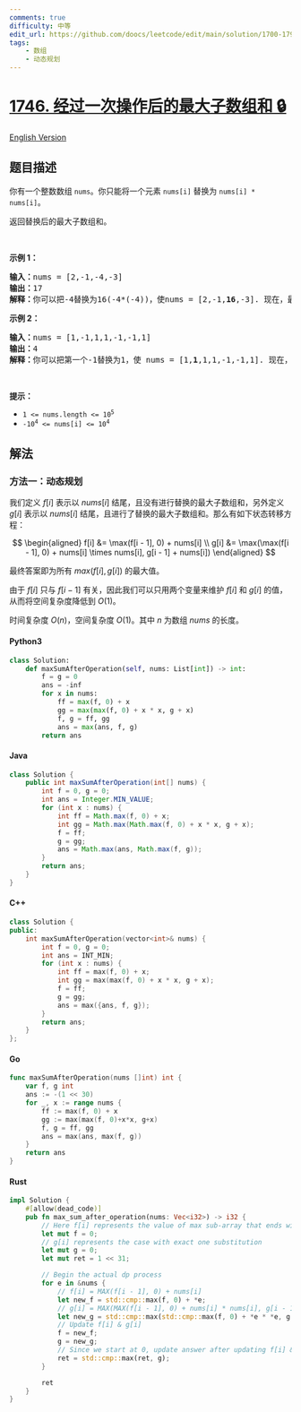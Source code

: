 ```yaml
---
comments: true
difficulty: 中等
edit_url: https://github.com/doocs/leetcode/edit/main/solution/1700-1799/1746.Maximum%20Subarray%20Sum%20After%20One%20Operation/README.md
tags:
    - 数组
    - 动态规划
---
```


<!-- problem:start -->

# [1746. 经过一次操作后的最大子数组和 🔒](https://leetcode.cn/problems/maximum-subarray-sum-after-one-operation)

[English Version](/solution/1700-1799/1746.Maximum%20Subarray%20Sum%20After%20One%20Operation/README_EN.md)

## 题目描述

<!-- description:start -->

<p>你有一个整数数组 <code>nums</code>。你只能将一个元素 <code>nums[i]</code> 替换为 <code>nums[i] * nums[i]</code>。</p>

<p>返回替换后的最大子数组和。</p>

<p> </p>

<p><strong>示例 1：</strong></p>

<pre>
<strong>输入：</strong>nums = [2,-1,-4,-3]
<strong>输出：</strong>17
<strong>解释：</strong>你可以把-4替换为16(-4*(-4))，使nums = [2,-1,<strong>16</strong>,-3]. 现在，最大子数组和为 2 + -1 + 16 = 17.</pre>

<p><strong>示例 2：</strong></p>

<pre>
<strong>输入：</strong>nums = [1,-1,1,1,-1,-1,1]
<strong>输出：</strong>4
<strong>解释：</strong>你可以把第一个-1替换为1，使 nums = [1,<strong>1</strong>,1,1,-1,-1,1]. 现在，最大子数组和为 1 + 1 + 1 + 1 = 4.</pre>

<p> </p>

<p><strong>提示：</strong></p>

<ul>
	<li><code>1 <= nums.length <= 10<sup>5</sup></code></li>
	<li><code>-10<sup>4</sup> <= nums[i] <= 10<sup>4</sup></code></li>
</ul>

<!-- description:end -->

## 解法

<!-- solution:start -->

### 方法一：动态规划

我们定义 $f[i]$ 表示以 $nums[i]$ 结尾，且没有进行替换的最大子数组和，另外定义 $g[i]$ 表示以 $nums[i]$ 结尾，且进行了替换的最大子数组和。那么有如下状态转移方程：

$$
\begin{aligned}
f[i] &= \max(f[i - 1], 0) + nums[i] \\
g[i] &= \max(\max(f[i - 1], 0) + nums[i] \times nums[i], g[i - 1] + nums[i])
\end{aligned}
$$

最终答案即为所有 $max(f[i], g[i])$ 的最大值。

由于 $f[i]$ 只与 $f[i - 1]$ 有关，因此我们可以只用两个变量来维护 $f[i]$ 和 $g[i]$ 的值，从而将空间复杂度降低到 $O(1)$。

时间复杂度 $O(n)$，空间复杂度 $O(1)$。其中 $n$ 为数组 $nums$ 的长度。

<!-- tabs:start -->

#### Python3

```python
class Solution:
    def maxSumAfterOperation(self, nums: List[int]) -> int:
        f = g = 0
        ans = -inf
        for x in nums:
            ff = max(f, 0) + x
            gg = max(max(f, 0) + x * x, g + x)
            f, g = ff, gg
            ans = max(ans, f, g)
        return ans
```

#### Java

```java
class Solution {
    public int maxSumAfterOperation(int[] nums) {
        int f = 0, g = 0;
        int ans = Integer.MIN_VALUE;
        for (int x : nums) {
            int ff = Math.max(f, 0) + x;
            int gg = Math.max(Math.max(f, 0) + x * x, g + x);
            f = ff;
            g = gg;
            ans = Math.max(ans, Math.max(f, g));
        }
        return ans;
    }
}
```

#### C++

```cpp
class Solution {
public:
    int maxSumAfterOperation(vector<int>& nums) {
        int f = 0, g = 0;
        int ans = INT_MIN;
        for (int x : nums) {
            int ff = max(f, 0) + x;
            int gg = max(max(f, 0) + x * x, g + x);
            f = ff;
            g = gg;
            ans = max({ans, f, g});
        }
        return ans;
    }
};
```

#### Go

```go
func maxSumAfterOperation(nums []int) int {
	var f, g int
	ans := -(1 << 30)
	for _, x := range nums {
		ff := max(f, 0) + x
		gg := max(max(f, 0)+x*x, g+x)
		f, g = ff, gg
		ans = max(ans, max(f, g))
	}
	return ans
}
```

#### Rust

```rust
impl Solution {
    #[allow(dead_code)]
    pub fn max_sum_after_operation(nums: Vec<i32>) -> i32 {
        // Here f[i] represents the value of max sub-array that ends with nums[i] with no substitution
        let mut f = 0;
        // g[i] represents the case with exact one substitution
        let mut g = 0;
        let mut ret = 1 << 31;

        // Begin the actual dp process
        for e in &nums {
            // f[i] = MAX(f[i - 1], 0) + nums[i]
            let new_f = std::cmp::max(f, 0) + *e;
            // g[i] = MAX(MAX(f[i - 1], 0) + nums[i] * nums[i], g[i - 1] + nums[i])
            let new_g = std::cmp::max(std::cmp::max(f, 0) + *e * *e, g + *e);
            // Update f[i] & g[i]
            f = new_f;
            g = new_g;
            // Since we start at 0, update answer after updating f[i] & g[i]
            ret = std::cmp::max(ret, g);
        }

        ret
    }
}
```

<!-- tabs:end -->

<!-- solution:end -->

<!-- problem:end -->
